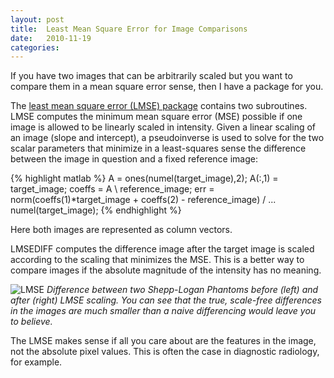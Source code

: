 ```yaml
---
layout: post
title:  Least Mean Square Error for Image Comparisons
date:   2010-11-19
categories:
---
```


If you have two images that can be arbitrarily scaled but you want to compare them in a mean square error sense, then I have a package for you.

The [least mean square error (LMSE) package](http://www.mathworks.com/matlabcentral/fileexchange/29461-least-mean-square-error-image-difference) contains two subroutines. LMSE computes the minimum mean square error (MSE) possible if one image is allowed to be linearly scaled in intensity.  Given a linear scaling of an image (slope and intercept), a pseudoinverse is used to solve for the two scalar parameters that minimize in a least-squares sense the difference between the image in question and a fixed reference image:

{% highlight matlab %}
A = ones(numel(target_image),2);
A(:,1) = target_image;
coeffs = A \ reference_image;
err = norm(coeffs(1)*target_image + coeffs(2) - reference_image) / ...
    numel(target_image);
{% endhighlight %}

Here both images are represented as column vectors.


LMSEDIFF computes the difference image after the target image is scaled according to the scaling that minimizes the MSE. This is a better way to compare images if the absolute magnitude of the intensity has no meaning.

![LMSE](http://www.mathworks.com/matlabcentral/mlc-downloads/downloads/submissions/29461/versions/1/screenshot.png)
*Difference between two Shepp-Logan Phantoms before (left) and after (right) LMSE scaling. You can see that the true, scale-free differences in the images are much smaller than a naive differencing would leave you to believe.*

The LMSE makes sense if all you care about are the features in the image, not the absolute pixel values. This is often the case in diagnostic radiology, for example.
